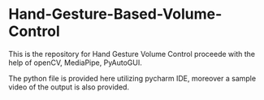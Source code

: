 # Hand-Gesture-Based-Volume-Control
This is the repository for Hand Gesture Volume Control proceede with the help of openCV, MediaPipe, PyAutoGUI.

The python file is provided here utilizing pycharm IDE, moreover a sample video of the output is also provided.
